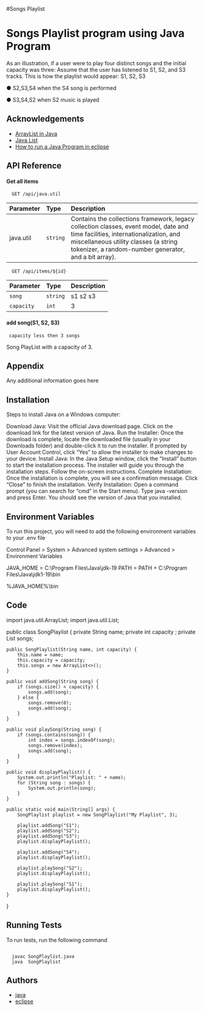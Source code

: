 #Songs Playlist
# Songs Playlist program using Java Program

As an illustration, if a user were to play four distinct songs and the initial capacity was three:
Assume that the user has listened to S1, S2, and S3 tracks.
This is how the playlist would appear: S1, S2, S3

● S2,S3,S4 when the S4 song is performed

● S3,S4,S2 when S2 music is played

## Acknowledgements

 - [ArrayList in Java](https://www.javatpoint.com/java-arraylist)
 - [Java List](https://www.javatpoint.com/java-list)
 - [How to run a Java Program in eclipse](https://www.javatpoint.com/how-to-run-java-program-in-eclipse)


## API Reference

#### Get all items

```http
  GET /api/java.util
```

| Parameter | Type     | Description                |
| :-------- | :------- | :------------------------- |
| java.util | `string` | Contains the collections framework, legacy collection classes, event model, date and time facilities, internationalization, and miscellaneous utility classes (a string tokenizer, a random-number generator, and a bit array).


```http
  GET /api/items/${id}
```

| Parameter | Type     | Description                       |
| :-------- | :------- | :-------------------------------- |
| `song`      | `string` | s1 s2 s3 |
| `capacity`      | `int` | 3 |

#### add song(S1, S2, S3)
     capacity less then 3 songs

Song PlayList with a capacity of 3.


## Appendix

Any additional information goes here


## Installation

Steps to install Java on a Windows computer:

Download Java:
Visit the official Java download page.
Click on the download link for the latest version of Java.
Run the Installer:
Once the download is complete, locate the downloaded file (usually in your Downloads folder) and double-click it to run the installer.
If prompted by User Account Control, click “Yes” to allow the installer to make changes to your device.
Install Java:
In the Java Setup window, click the “Install” button to start the installation process.
The installer will guide you through the installation steps. Follow the on-screen instructions.
Complete Installation:
Once the installation is complete, you will see a confirmation message. Click “Close” to finish the installation.
Verify Installation:
Open a command prompt (you can search for “cmd” in the Start menu).
Type java -version and press Enter. You should see the version of Java that you installed.

    
## Environment Variables

To run this project, you will need to add the following environment variables to your .env file

Control Panel > System > Advanced system settings > Advanced > Environment Variables

JAVA_HOME = C:\Program Files\Java\jdk-19
PATH = PATH + C:\Program Files\Java\jdk1-19\bin

%JAVA_HOME%\bin


## Code
import java.util.ArrayList;
import java.util.List;

public class SongPlaylist {
    private String name;
    private int capacity ;
    private List<String> songs;

    public SongPlaylist(String name, int capacity) {
        this.name = name;
        this.capacity = capacity;
        this.songs = new ArrayList<>();
    }

    public void addSong(String song) {
        if (songs.size() < capacity) {
            songs.add(song);
        } else {
            songs.remove(0);
            songs.add(song);
        }
    }

    public void playSong(String song) {
        if (songs.contains(song)) {
            int index = songs.indexOf(song);
            songs.remove(index);
            songs.add(song);
        }
    }

    public void displayPlaylist() {
        System.out.println("Playlist: " + name);
        for (String song : songs) {
            System.out.println(song);
        }
    }

    public static void main(String[] args) {
        SongPlaylist playlist = new SongPlaylist("My Playlist", 3);

        playlist.addSong("S1");
        playlist.addSong("S2");
        playlist.addSong("S3");
        playlist.displayPlaylist();

        playlist.addSong("S4");
        playlist.displayPlaylist();

        playlist.playSong("S2");
        playlist.displayPlaylist();

        playlist.playSong("S1");
        playlist.displayPlaylist();
    }
}


## Running Tests

To run tests, run the following command

```in the cmd > navigate to the path where java file is saved

  javac SongPlaylist.java
  java  SongPlaylist
```


## Authors

- [java](https://www.java.com/en/)
- [eclipse](https://www.eclipse.org/)

